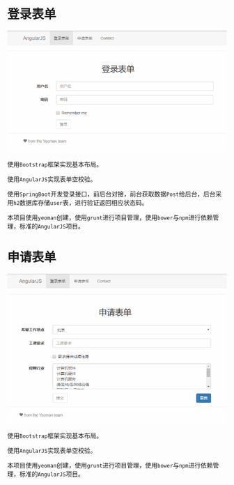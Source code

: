 # 登录表单

![最终效果](assets/login-effect.png)

使用`Bootstrap`框架实现基本布局。

使用`AngularJS`实现表单空校验。

使用`SpringBoot`开发登录接口，前后台对接，前台获取数据`Post`给后台，后台采用`h2`数据库存储`user`表，进行验证返回相应状态码。

本项目使用`yeoman`创建，使用`grunt`进行项目管理，使用`bower`与`npm`进行依赖管理，标准的`AngularJS`项目。

# 申请表单

![最终效果](assets/apply-effect.png)

使用`Bootstrap`框架实现基本布局。

使用`AngularJS`实现表单空校验。

本项目使用`yeoman`创建，使用`grunt`进行项目管理，使用`bower`与`npm`进行依赖管理，标准的`AngularJS`项目。
